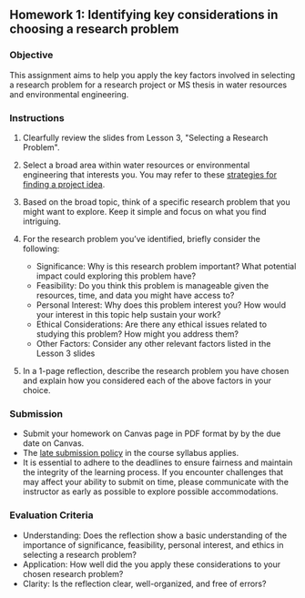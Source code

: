 ## Homework 1: Identifying key considerations in choosing a research problem

### Objective
This assignment aims to help you apply the key factors involved in selecting a research problem for a research project or MS thesis in water resources and environmental engineering.

### Instructions
1. Clearfully review the slides from Lesson 3, "Selecting a Research Problem".
   
2. Select a broad area within water resources or environmental engineering that interests you. You may refer to these [strategies for finding a project idea](https://github.com/aselshall/rm/blob/main/M2/topics.md).

3. Based on the broad topic, think of a specific research problem that you might want to explore. Keep it simple and focus on what you find intriguing.

4. For the research problem you’ve identified, briefly consider the following:
   - Significance: Why is this research problem important? What potential impact could exploring this problem have?
   - Feasibility: Do you think this problem is manageable given the resources, time, and data you might have access to?
   - Personal Interest: Why does this problem interest you? How would your interest in this topic help sustain your work?
   - Ethical Considerations: Are there any ethical issues related to studying this problem? How might you address them?
   - Other Factors: Consider any other relevant factors listed in the Lesson 3 slides

5. In a 1-page reflection, describe the research problem you have chosen and explain how you considered each of the above factors in your choice. 

### Submission
- Submit your homework on Canvas page in PDF format by by the due date on Canvas.
- The [late submission policy](https://github.com/aselshall/rm/blob/main/README.md#late-assignment-and-report-policy) in the course syllabus applies.
- It is essential to adhere to the deadlines to ensure fairness and maintain the integrity of the learning process. If you encounter challenges that may affect your ability to submit on time, please communicate with the instructor as early as possible to explore possible accommodations.

### Evaluation Criteria 
- Understanding: Does the reflection show a basic understanding of the importance of significance, feasibility, personal interest, and ethics in selecting a research problem?
- Application: How well did the you apply these considerations to your chosen research problem?
- Clarity: Is the reflection clear, well-organized, and free of errors?
